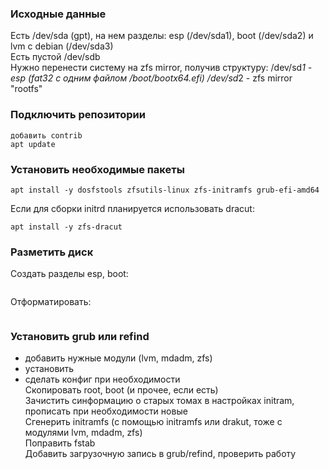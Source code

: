 ### Исходные данные
Есть /dev/sda (gpt), на нем разделы: esp (/dev/sda1), boot (/dev/sda2) и lvm с debian (/dev/sda3)  
Есть пустой /dev/sdb  
Нужно перенести систему на zfs mirror, получив структуру:
/dev/sd*1 - esp (fat32 с одним файлом /boot/bootx64.efi)
/dev/sd*2 - zfs mirror "rootfs"  

### Подключить репозитории  
```
добавить contrib
apt update
```

### Установить необходимые пакеты  
```
apt install -y dosfstools zfsutils-linux zfs-initramfs grub-efi-amd64
```
Если для сборки initrd планируется использовать dracut:  
```
apt install -y zfs-dracut
```

### Разметить диск  
Создать разделы esp, boot:  
```
```
Отформатировать:  
```
```
### Установить grub или refind  
  - добавить нужные модули (lvm, mdadm, zfs)  
  - установить  
  - сделать конфиг при необходимости  
Скопировать root, boot (и прочее, если есть)  
Зачистить синформацию о старых томах в настройках initram, прописать при необходимости новые  
Сгенерить initramfs (с помощью initramfs или drakut, тоже с модулями lvm, mdadm, zfs)  
Поправить fstab  
Добавить загрузочную запись в grub/refind, проверить работу  
